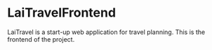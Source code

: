 # LaiTravelFrontend
LaiTravel is a start-up web application for travel planning. This is the frontend of the project.
